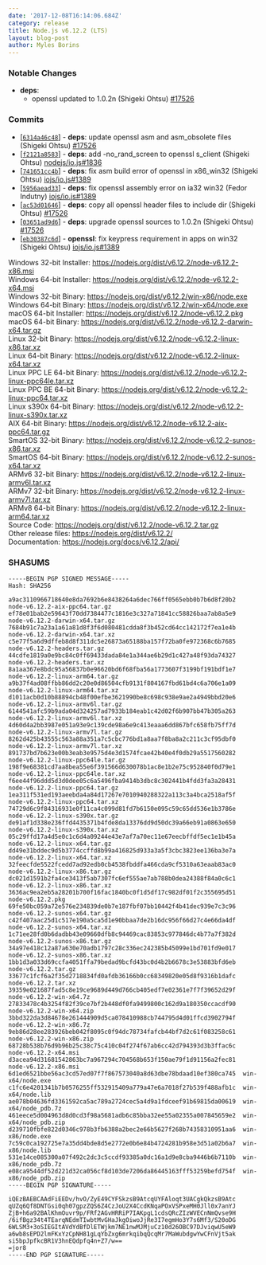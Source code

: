 ```yaml
---
date: '2017-12-08T16:14:06.684Z'
category: release
title: Node.js v6.12.2 (LTS)
layout: blog-post
author: Myles Borins
---
```


### Notable Changes

- **deps**:
  - openssl updated to 1.0.2n (Shigeki Ohtsu) [#17526](https://github.com/nodejs/node/pull/17526)

### Commits

- \[[`6314a46c48`](https://github.com/nodejs/node/commit/6314a46c48)] - **deps**: update openssl asm and asm_obsolete files (Shigeki Ohtsu) [#17526](https://github.com/nodejs/node/pull/17526)
- \[[`f2121a8583`](https://github.com/nodejs/node/commit/f2121a8583)] - **deps**: add -no_rand_screen to openssl s_client (Shigeki Ohtsu) [nodejs/io.js#1836](https://github.com/nodejs/io.js/pull/1836)
- \[[`741651cc4b`](https://github.com/nodejs/node/commit/741651cc4b)] - **deps**: fix asm build error of openssl in x86_win32 (Shigeki Ohtsu) [iojs/io.js#1389](https://github.com/iojs/io.js/pull/1389)
- \[[`5956aead33`](https://github.com/nodejs/node/commit/5956aead33)] - **deps**: fix openssl assembly error on ia32 win32 (Fedor Indutny) [iojs/io.js#1389](https://github.com/iojs/io.js/pull/1389)
- \[[`ac53d01646`](https://github.com/nodejs/node/commit/ac53d01646)] - **deps**: copy all openssl header files to include dir (Shigeki Ohtsu) [#17526](https://github.com/nodejs/node/pull/17526)
- \[[`03651ad9d6`](https://github.com/nodejs/node/commit/03651ad9d6)] - **deps**: upgrade openssl sources to 1.0.2n (Shigeki Ohtsu) [#17526](https://github.com/nodejs/node/pull/17526)
- \[[`eb30387c6d`](https://github.com/nodejs/node/commit/eb30387c6d)] - **openssl**: fix keypress requirement in apps on win32 (Shigeki Ohtsu) [iojs/io.js#1389](https://github.com/iojs/io.js/pull/1389)

Windows 32-bit Installer: https://nodejs.org/dist/v6.12.2/node-v6.12.2-x86.msi \
Windows 64-bit Installer: https://nodejs.org/dist/v6.12.2/node-v6.12.2-x64.msi \
Windows 32-bit Binary: https://nodejs.org/dist/v6.12.2/win-x86/node.exe \
Windows 64-bit Binary: https://nodejs.org/dist/v6.12.2/win-x64/node.exe \
macOS 64-bit Installer: https://nodejs.org/dist/v6.12.2/node-v6.12.2.pkg \
macOS 64-bit Binary: https://nodejs.org/dist/v6.12.2/node-v6.12.2-darwin-x64.tar.gz \
Linux 32-bit Binary: https://nodejs.org/dist/v6.12.2/node-v6.12.2-linux-x86.tar.xz \
Linux 64-bit Binary: https://nodejs.org/dist/v6.12.2/node-v6.12.2-linux-x64.tar.xz \
Linux PPC LE 64-bit Binary: https://nodejs.org/dist/v6.12.2/node-v6.12.2-linux-ppc64le.tar.xz \
Linux PPC BE 64-bit Binary: https://nodejs.org/dist/v6.12.2/node-v6.12.2-linux-ppc64.tar.xz \
Linux s390x 64-bit Binary: https://nodejs.org/dist/v6.12.2/node-v6.12.2-linux-s390x.tar.xz \
AIX 64-bit Binary: https://nodejs.org/dist/v6.12.2/node-v6.12.2-aix-ppc64.tar.gz \
SmartOS 32-bit Binary: https://nodejs.org/dist/v6.12.2/node-v6.12.2-sunos-x86.tar.xz \
SmartOS 64-bit Binary: https://nodejs.org/dist/v6.12.2/node-v6.12.2-sunos-x64.tar.xz \
ARMv6 32-bit Binary: https://nodejs.org/dist/v6.12.2/node-v6.12.2-linux-armv6l.tar.xz \
ARMv7 32-bit Binary: https://nodejs.org/dist/v6.12.2/node-v6.12.2-linux-armv7l.tar.xz \
ARMv8 64-bit Binary: https://nodejs.org/dist/v6.12.2/node-v6.12.2-linux-arm64.tar.xz \
Source Code: https://nodejs.org/dist/v6.12.2/node-v6.12.2.tar.gz \
Other release files: https://nodejs.org/dist/v6.12.2/ \
Documentation: https://nodejs.org/docs/v6.12.2/api/

### SHASUMS

```
-----BEGIN PGP SIGNED MESSAGE-----
Hash: SHA256

a9ac3110966718640e8da7692b6e8438264a6dec766ff0565ebb0b7b6d8f20b2  node-v6.12.2-aix-ppc64.tar.gz
ef78e01bab2e59643f70dd7384477c1816e3c327a71841cc58826baa7ab8a5e9  node-v6.12.2-darwin-x64.tar.gz
7684b91c7a23a1a61a81d8f3f6d080481cdda8f3b452cd64cc142172f7ea1e4b  node-v6.12.2-darwin-x64.tar.xz
c5e77f5a6d9dffeb8d8f311dc5e26873a65188ba157f72ba0fe972368c6b7685  node-v6.12.2-headers.tar.gz
44cdfe1819a0e9bc84c0ff69433dada84e1a344ae6b29d1c427a48f93da74327  node-v6.12.2-headers.tar.xz
8a1aa367e8bdc95a56837b0e96620bd6f68fba56a1773607f3199bf191bdf1e7  node-v6.12.2-linux-arm64.tar.gz
a9b37f4ad08ffbb86dd2c20e0d86504cfb9131f804167fbd61bd4c6a706e1a09  node-v6.12.2-linux-arm64.tar.xz
d1011acb0d10b88894cb48f00efbe3621990be8c698c938e9ae2a4949bbd20e6  node-v6.12.2-linux-armv6l.tar.gz
6144541afc59b9ada04d324257ad7933b184eab1c42d02f6b907bb47b305a263  node-v6.12.2-linux-armv6l.tar.xz
4d60d4a2bb3987e051a93e9c139cde98a6e9c413eaaa6dd867bfc658fb75ff7d  node-v6.12.2-linux-armv7l.tar.gz
8262d425b43555c563a88a351a7c5cbc776bd1a8aa7f8ba8a2c211c3cf95dbf0  node-v6.12.2-linux-armv7l.tar.xz
891737bd7b623e00b3eab3e9575d4e3d1574fcae42b40e4f0db29a5517560282  node-v6.12.2-linux-ppc64le.tar.gz
198f9e68381cd7aa8bea55e6f391566d630078b1ac8e1b2e75c952840f0d79e1  node-v6.12.2-linux-ppc64le.tar.xz
f6ee44f96ddd5d3d0dee05c6a5496fba9414b3dbc8c302441b4fdd3fa3a28431  node-v6.12.2-linux-ppc64.tar.gz
1ea311f531ed193aeebda4a84d17267e7010940288322a113c3a4bca2518af5f  node-v6.12.2-linux-ppc64.tar.xz
74729d6c9f84316931e0f11ca4c099d81fd7b6150e095c59c65dd536e1b3786e  node-v6.12.2-linux-s390x.tar.gz
de91af1d338e236ffd4435371b4fde8da13376dd9d50dc39a66eb91a0863e650  node-v6.12.2-linux-s390x.tar.xz
05c29ffd17a4d5e0c1c6d4a09244e43e7af7a70ec11e67eecbffdf5ec1e1b45a  node-v6.12.2-linux-x64.tar.gz
dd49e31bddec9d5b3774ccffd8b99a416825d933a3a5f3cbc3823ee136ba3e7a  node-v6.12.2-linux-x64.tar.xz
32feecfde5522fcedd7ad92edb0cb4538fbddfa466cda9cf5310a63eaab83ac0  node-v6.12.2-linux-x86.tar.gz
dc021d1591b2fa4ce3413f5ab7307fc6ef555ae7ab788b0dea24388f84a0c6c1  node-v6.12.2-linux-x86.tar.xz
3636ac9ea2eb5a28201b700f16fac1840bc0f1d5df17c982df01f2c355695d51  node-v6.12.2.pkg
69fe50bc059a72e576e234839de0b7e187fbf07bb10442f4b41dec939e7c3c96  node-v6.12.2-sunos-x64.tar.gz
c42f407aac25d1c517e190a5ca5d1e90bbaa7de2b16dc956f66d27c4e66da4df  node-v6.12.2-sunos-x64.tar.xz
1c71ee28fd0b6dadbb43e09660dfb8c94469cac83853c977846dc4b77a7f382d  node-v6.12.2-sunos-x86.tar.gz
34a97e418c12a87a630e70adb1797c28c336ec242385b45099e1bd701fd9e017  node-v6.12.2-sunos-x86.tar.xz
1bb1d3a033d69ccfa4051ffa79bedad9bcfd43bc0d4b2b6678c3e53883bfd6eb  node-v6.12.2.tar.gz
33677c1fcf6a2f35d2718834fd0afdb36166b0cc68349820e05d8f9316b1dafc  node-v6.12.2.tar.xz
39359e021687fad5c8e19ce9689d449d766cb405edf7e02361e7f7f39652d29f  node-v6.12.2-win-x64.7z
27833478c4b3254f82f39ce7bf2b448df0fa9499800c162d9a180350ccacdf90  node-v6.12.2-win-x64.zip
3bbd322da3d84678e261444909d5ca078410988cb744795d4d01ffcd3902794f  node-v6.12.2-win-x86.7z
9eb86d28ee283926beb042f8095c0f94dc78734fafcb44bf7d2c61f083258c61  node-v6.12.2-win-x86.zip
68728b538b76d9b96b25c38c75c410c04f274f67ab6cc42d794393d3b3ffac6c  node-v6.12.2-x64.msi
d3acea94d31681542863bc7a967294c704568b653f150ae79f1d91156a2fec81  node-v6.12.2-x86.msi
6d1ed6521bbe56ac3cd57ed07f7f867573040a8d63dbe78bdaad10ef380ca745  win-x64/node.exe
c1fc6e4201341b7b0576255ff532915409a779a47e6a7018f27b539f488afb1c  win-x64/node.lib
ae078b04636fd3361592ca5ac789a2724cec5a4d9a1fdceef91b69815da00619  win-x64/node_pdb.7z
461eece5d004963d8d0cd3f98a5681adb6c85bba32ee55a02355a007845659e2  win-x64/node_pdb.zip
d239710fbfe822d0346c978b3fb6388a2bec2e66b5627f268b74358310951aa6  win-x86/node.exe
7c59c0ca192725e7a35dd4bde8d5e2772e0b6e84b4724281b958e3d51a02b6a7  win-x86/node.lib
531e14ce085300a07f492c2dc3c5ccdf93385a0dc16a1d9e8cba9446b6b7110b  win-x86/node_pdb.7z
e08ca9544df52d221d32ca056cf8d103de7206da86445163fff53259befd754f  win-x86/node_pdb.zip
-----BEGIN PGP SIGNATURE-----

iQEzBAEBCAAdFiEEDv/hvO/ZyE49CYFSkzsB9AtcqUYFAloqt3UACgkQkzsB9Atc
qUZq6Qf8DNTGsi0qh07gpzZQS6Z4CzJoU2X4CcdKNqaPOxVSPxeMH0Jll0x7anYJ
ZjB+h6a92BAlKhmOuvr9p/FRf2AGvHRRiP7IAKpgL1cdsQRcZIzWVECnNmQvse9H
/6ifBgz34t4TEarqNEdmTIwbtMvGHaJkgOiwoJjRe3I7egmHo3Y7s6Mf3/S20oDG
6WLSM3+3oSIEGItAVdYdBfDlETWjkm7NE1nwMJMjuCz10d26OBC97DJviqwU5eW9
a6wb8sEPD2lmFKxYzCpNH81gLqYbZxg6mrkqibqQcqMr7MaWubdgwYwCFnVjt5ak
si5bpJpfkcBR1V3hnEQdpfq4n+Z7/w==
=jor8
-----END PGP SIGNATURE-----

```
